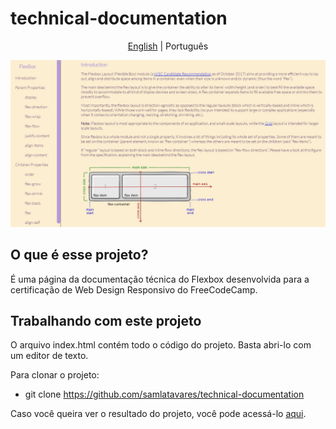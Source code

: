 # technical-documentation
<p align="center">
	<a href="https://github.com/samlatavares/technical-documentation/blob/master/README.md">English</a> | <span>Português</span>
</p>

<img id="image" src="https://github.com/samlatavares/technical-documentation/blob/master/images/main-page.jpg" alt="Imagem da tela do sistema."></img>

## O que é esse projeto?
É uma página da documentação técnica do Flexbox desenvolvida para a certificação de Web Design Responsivo do FreeCodeCamp.

## Trabalhando com este projeto
O arquivo index.html contém todo o código do projeto. Basta abri-lo com um editor de texto.

Para clonar o projeto:
- git clone https://github.com/samlatavares/technical-documentation


Caso você queira ver o resultado do projeto, você pode acessá-lo <a href="https://samlatavares.github.io/technical-documentation/" target="_blank">aqui</a>.